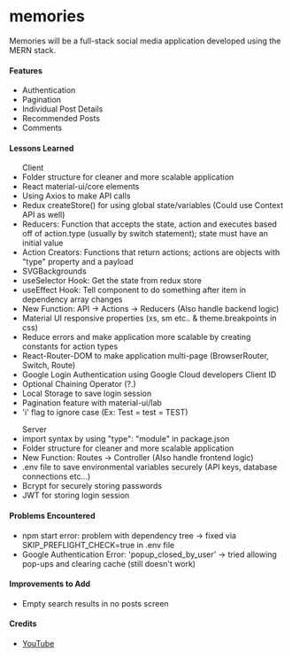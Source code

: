 # memories
Memories will be a full-stack social media application developed using the MERN stack.

<h4>Features</h4>
  <ul>
    <li>Authentication
    <li>Pagination
    <li>Individual Post Details
    <li>Recommended Posts
    <li>Comments
  </ul>

<h4>Lessons Learned</h4>
  <ul> Client
    <li>Folder structure for cleaner and more scalable application
    <li>React material-ui/core elements
    <li>Using Axios to make API calls
    <li>Redux createStore() for using global state/variables (Could use Context API as well)
    <li>Reducers: Function that accepts the state, action and executes based off of action.type (usually by switch statement); state must have an initial value
    <li>Action Creators: Functions that return actions; actions are objects with "type" property and a payload
    <li>SVGBackgrounds
    <li>useSelector Hook: Get the state from redux store
    <li>useEffect Hook: Tell component to do something after item in dependency array changes
    <li>New Function: API -> Actions -> Reducers (Also handle backend logic)
    <li>Material UI responsive properties (xs, sm etc.. & theme.breakpoints in css)
    <li>Reduce errors and make application more scalable by creating constants for action types
    <li>React-Router-DOM to make application multi-page (BrowserRouter, Switch, Route)
    <li>Google Login Authentication using Google Cloud developers Client ID
    <li>Optional Chaining Operator (?.)
    <li>Local Storage to save login session
    <li>Pagination feature with material-ui/lab
    <li>'i' flag to ignore case (Ex: Test = test = TEST)
  </ul>
  <ul> Server
    <li>import syntax by using "type": "module" in package.json
    <li>Folder structure for cleaner and more scalable application
    <li>New Function: Routes -> Controller (Also handle frontend logic)
    <li>.env file to save environmental variables securely (API keys, database connections etc...)
    <li>Bcrypt for securely storing passwords
    <li>JWT for storing login session
  </ul>
  
<h4>Problems Encountered</h4>
  <ul>
    <li>npm start error: problem with dependency tree -> fixed via SKIP_PREFLIGHT_CHECK=true in .env file
    <li>Google Authentication Error: 'popup_closed_by_user' -> tried allowing pop-ups and clearing cache (still doesn't work)
  </ul>

<h4>Improvements to Add</h4>
  <ul>
    <li>Empty search results in no posts screen
  </ul>

<h4>Credits</h4>
  <ul>
    <li><a href="https://www.youtube.com/watch?v=VsUzmlZfYNg&t=828s">YouTube</a>
  </ul>
